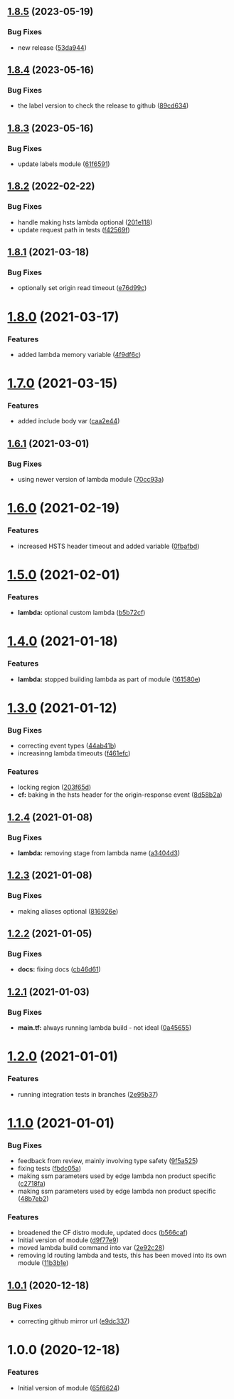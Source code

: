 ## [1.8.5](http://bitbucket.org/adaptavistlabs/module-aws-cloudfront-edge-lambda/compare/v1.8.4...v1.8.5) (2023-05-19)


### Bug Fixes

* new release ([53da944](http://bitbucket.org/adaptavistlabs/module-aws-cloudfront-edge-lambda/commits/53da944c5ef270d0cc82cb5f429169014e484be2))

## [1.8.4](http://bitbucket.org/adaptavistlabs/module-aws-cloudfront-edge-lambda/compare/v1.8.3...v1.8.4) (2023-05-16)


### Bug Fixes

* the label version to check the release to github ([89cd634](http://bitbucket.org/adaptavistlabs/module-aws-cloudfront-edge-lambda/commits/89cd6340830dadca86ff0bab916fdd259d9fcf91))

## [1.8.3](http://bitbucket.org/adaptavistlabs/module-aws-cloudfront-edge-lambda/compare/v1.8.2...v1.8.3) (2023-05-16)


### Bug Fixes

* update labels module ([61f6591](http://bitbucket.org/adaptavistlabs/module-aws-cloudfront-edge-lambda/commits/61f65913f36f1f97906509e01cc41d218bf77e19))

## [1.8.2](http://bitbucket.org/adaptavistlabs/module-aws-cloudfront-edge-lambda/compare/v1.8.1...v1.8.2) (2022-02-22)


### Bug Fixes

* handle making hsts lambda optional ([201e118](http://bitbucket.org/adaptavistlabs/module-aws-cloudfront-edge-lambda/commits/201e1187063b337b14165abab023649b8eeff7ad))
* update request path in tests ([f42569f](http://bitbucket.org/adaptavistlabs/module-aws-cloudfront-edge-lambda/commits/f42569f3ee28c81e86e992576fb6a3b11b6baacb))

## [1.8.1](http://bitbucket.org/adaptavistlabs/module-aws-cloudfront-edge-lambda/compare/v1.8.0...v1.8.1) (2021-03-18)


### Bug Fixes

* optionally set origin read timeout ([e76d99c](http://bitbucket.org/adaptavistlabs/module-aws-cloudfront-edge-lambda/commits/e76d99cd662a511117f9caf7ed1645cd0bea01ae))

# [1.8.0](http://bitbucket.org/adaptavistlabs/module-aws-cloudfront-edge-lambda/compare/v1.7.0...v1.8.0) (2021-03-17)


### Features

* added lambda memory variable ([4f9df6c](http://bitbucket.org/adaptavistlabs/module-aws-cloudfront-edge-lambda/commits/4f9df6cd2db158b90c973e72b3021e7070e0479a))

# [1.7.0](http://bitbucket.org/adaptavistlabs/module-aws-cloudfront-edge-lambda/compare/v1.6.1...v1.7.0) (2021-03-15)


### Features

* added include body var ([caa2e44](http://bitbucket.org/adaptavistlabs/module-aws-cloudfront-edge-lambda/commits/caa2e442fcdfd966a74a1f95c8c97e159402490a))

## [1.6.1](http://bitbucket.org/adaptavistlabs/module-aws-cloudfront-edge-lambda/compare/v1.6.0...v1.6.1) (2021-03-01)


### Bug Fixes

* using newer version of lambda module ([70cc93a](http://bitbucket.org/adaptavistlabs/module-aws-cloudfront-edge-lambda/commits/70cc93af468d829c218c1ddcdf1dead449425d01))

# [1.6.0](http://bitbucket.org/adaptavistlabs/module-aws-cloudfront-edge-lambda/compare/v1.5.0...v1.6.0) (2021-02-19)


### Features

* increased HSTS header timeout and added variable ([0fbafbd](http://bitbucket.org/adaptavistlabs/module-aws-cloudfront-edge-lambda/commits/0fbafbd64f7671b216b3b1822b3cea89ac0b5703))

# [1.5.0](http://bitbucket.org/adaptavistlabs/module-aws-cloudfront-edge-lambda/compare/v1.4.0...v1.5.0) (2021-02-01)


### Features

* **lambda:** optional custom lambda ([b5b72cf](http://bitbucket.org/adaptavistlabs/module-aws-cloudfront-edge-lambda/commits/b5b72cf35a6a3aeb83acf207cb0a512a13c3202b))

# [1.4.0](http://bitbucket.org/adaptavistlabs/module-aws-cloudfront-edge-lambda/compare/v1.3.0...v1.4.0) (2021-01-18)


### Features

* **lambda:** stopped building lambda as part of module ([161580e](http://bitbucket.org/adaptavistlabs/module-aws-cloudfront-edge-lambda/commits/161580e0423cd7e7a38c76be20579b1754b8bd26))

# [1.3.0](http://bitbucket.org/adaptavistlabs/module-aws-cloudfront-edge-lambda/compare/v1.2.4...v1.3.0) (2021-01-12)


### Bug Fixes

* correcting event types ([44ab41b](http://bitbucket.org/adaptavistlabs/module-aws-cloudfront-edge-lambda/commits/44ab41bd451a8d4ade8e482921dc673cb442d0a8))
* increasinng lambda timeouts ([f461efc](http://bitbucket.org/adaptavistlabs/module-aws-cloudfront-edge-lambda/commits/f461efc0a4e4b3ddfa78dec9e1235953abeea2f1))


### Features

* locking region ([203f65d](http://bitbucket.org/adaptavistlabs/module-aws-cloudfront-edge-lambda/commits/203f65d40abbaf8d57f3bfaff8b19265e0592fbb))
* **cf:** baking in the hsts header for the origin-response event ([8d58b2a](http://bitbucket.org/adaptavistlabs/module-aws-cloudfront-edge-lambda/commits/8d58b2ade30ce38106edf4231295e511e0f5b038))

## [1.2.4](http://bitbucket.org/adaptavistlabs/module-aws-cloudfront-edge-lambda/compare/v1.2.3...v1.2.4) (2021-01-08)


### Bug Fixes

* **lambda:** removing stage from lambda name ([a3404d3](http://bitbucket.org/adaptavistlabs/module-aws-cloudfront-edge-lambda/commits/a3404d3509db3c4b1fe338973ddfa27dbcd4f6ad))

## [1.2.3](http://bitbucket.org/adaptavistlabs/module-aws-cloudfront-edge-lambda/compare/v1.2.2...v1.2.3) (2021-01-08)


### Bug Fixes

* making aliases optional ([816926e](http://bitbucket.org/adaptavistlabs/module-aws-cloudfront-edge-lambda/commits/816926e2978726693d38390809918561a4fff9f0))

## [1.2.2](http://bitbucket.org/adaptavistlabs/module-aws-cloudfront-edge-lambda/compare/v1.2.1...v1.2.2) (2021-01-05)


### Bug Fixes

* **docs:** fixing docs ([cb46d61](http://bitbucket.org/adaptavistlabs/module-aws-cloudfront-edge-lambda/commits/cb46d61d7b04c2ccf9e6106a8bc2bf87988810a5))

## [1.2.1](http://bitbucket.org/adaptavistlabs/module-aws-cloudfront-edge-lambda/compare/v1.2.0...v1.2.1) (2021-01-03)


### Bug Fixes

* **main.tf:** always running lambda build - not ideal ([0a45655](http://bitbucket.org/adaptavistlabs/module-aws-cloudfront-edge-lambda/commits/0a45655d1af76a4ddfccf861353c6316de20e68f))

# [1.2.0](http://bitbucket.org/adaptavistlabs/module-aws-cloudfront-edge-lambda/compare/v1.1.0...v1.2.0) (2021-01-01)


### Features

* running integration tests in branches ([2e95b37](http://bitbucket.org/adaptavistlabs/module-aws-cloudfront-edge-lambda/commits/2e95b37b444dc28b536d2179cd83d64eefe94533))

# [1.1.0](http://bitbucket.org/adaptavistlabs/module-aws-cloudfront-edge-lambda/compare/v1.0.1...v1.1.0) (2021-01-01)


### Bug Fixes

* feedback from review, mainly involving type safety ([9f5a525](http://bitbucket.org/adaptavistlabs/module-aws-cloudfront-edge-lambda/commits/9f5a525b91152779842bf7bc136caaae5384dcc6))
* fixing tests ([fbdc05a](http://bitbucket.org/adaptavistlabs/module-aws-cloudfront-edge-lambda/commits/fbdc05a03e6e2794727fffcb78004f8d561e592a))
* making ssm parameters used by edge lambda non product specific ([c2718fa](http://bitbucket.org/adaptavistlabs/module-aws-cloudfront-edge-lambda/commits/c2718fa3e0dbcdf99da32626afbfdbff9469cf42))
* making ssm parameters used by edge lambda non product specific ([48b7eb2](http://bitbucket.org/adaptavistlabs/module-aws-cloudfront-edge-lambda/commits/48b7eb21ef778650df057e57f9b997470582cedb))


### Features

* broadened the CF distro module, updated docs ([b566caf](http://bitbucket.org/adaptavistlabs/module-aws-cloudfront-edge-lambda/commits/b566cafc3b0d62f71cc2904dd8d328e16a46d059))
* Initial version of module ([d9f77e9](http://bitbucket.org/adaptavistlabs/module-aws-cloudfront-edge-lambda/commits/d9f77e92b28716b4741a4cf510e748bc55336a24))
* moved lambda build command into var ([2e92c28](http://bitbucket.org/adaptavistlabs/module-aws-cloudfront-edge-lambda/commits/2e92c28a426faee95eb337f749deaaebf51bb8dc))
* removing ld routing lambda and tests, this has been moved into its own module ([11b3b1e](http://bitbucket.org/adaptavistlabs/module-aws-cloudfront-edge-lambda/commits/11b3b1e493a6b9b9d7ee0cb986dbd68aebd24916))

## [1.0.1](http://bitbucket.org/adaptavistlabs/module-aws-cloudfront-edge-lambda/compare/v1.0.0...v1.0.1) (2020-12-18)


### Bug Fixes

* correcting github mirror url ([e9dc337](http://bitbucket.org/adaptavistlabs/module-aws-cloudfront-edge-lambda/commits/e9dc3371ba217cccef463401c9086ba96a17a0d5))

# 1.0.0 (2020-12-18)


### Features

* Initial version of module ([65f6624](http://bitbucket.org/adaptavistlabs/module-aws-cloudfront-edge-lambda/commits/65f66249ef45fa73f331bddd871fb6bf765dfbe8))
